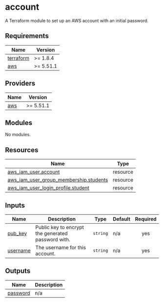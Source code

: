 # account

A Terraform module to set up an AWS account with an initial password.

<!-- BEGIN_TF_DOCS -->
## Requirements

| Name | Version |
|------|---------|
| <a name="requirement_terraform"></a> [terraform](#requirement\_terraform) | >= 1.8.4 |
| <a name="requirement_aws"></a> [aws](#requirement\_aws) | >= 5.51.1 |

## Providers

| Name | Version |
|------|---------|
| <a name="provider_aws"></a> [aws](#provider\_aws) | >= 5.51.1 |

## Modules

No modules.

## Resources

| Name | Type |
|------|------|
| [aws_iam_user.account](https://registry.terraform.io/providers/hashicorp/aws/latest/docs/resources/iam_user) | resource |
| [aws_iam_user_group_membership.students](https://registry.terraform.io/providers/hashicorp/aws/latest/docs/resources/iam_user_group_membership) | resource |
| [aws_iam_user_login_profile.student](https://registry.terraform.io/providers/hashicorp/aws/latest/docs/resources/iam_user_login_profile) | resource |

## Inputs

| Name | Description | Type | Default | Required |
|------|-------------|------|---------|:--------:|
| <a name="input_pub_key"></a> [pub\_key](#input\_pub\_key) | Public key to encrypt the generated password with. | `string` | n/a | yes |
| <a name="input_username"></a> [username](#input\_username) | The username for this account. | `string` | n/a | yes |

## Outputs

| Name | Description |
|------|-------------|
| <a name="output_password"></a> [password](#output\_password) | n/a |
<!-- END_TF_DOCS -->

